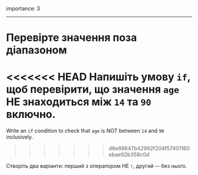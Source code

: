 importance: 3

---

# Перевірте значення поза діапазоном

<<<<<<< HEAD
Напишіть умову `if`, щоб перевірити, що значення `age` НЕ знаходиться між `14` та `90` включно.
=======
Write an `if` condition to check that `age` is NOT between `14` and `90` inclusively.
>>>>>>> d6e88647b42992f204f57401160ebae92b358c0d

Створіть два варіанти: перший з оператором НЕ `!`, другий -- без нього.
